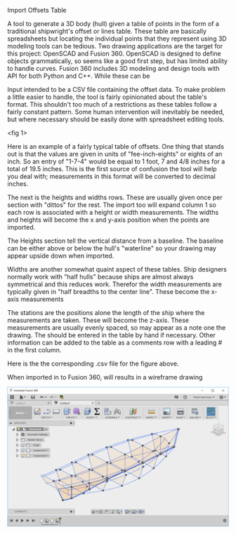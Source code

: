 Import Offsets Table

A tool to generate a 3D body (hull) given a table of points in the form of a traditional shipwright's offset or lines table. These table are basically spreadsheets but locating the individual points that they represent using 3D modeling tools can be tedious. Two drawing applications are the target for this project: OpenSCAD and Fusion 360. OpenSCAD is designed to define objects grammatically, so seems like a good first step, but has limited ability to handle curves. Fusion 360 includes 3D modeling and design tools with API for both Python and C++. While these can be 

Input intended to be a CSV file containing the offset data. To make problem a little easier to handle, the tool is fairly opinionated about the table's format. This shouldn't too much of a restrictions as these tables follow a fairly constant pattern. Some human intervention will inevitably be needed, but where necessary should be easily done with spreadsheet editing tools.

<fig 1>

Here is an example of a fairly typical table of offsets. One thing that stands out is that the values are given in units of "fee-inch-eights" or eights of an inch. So an entry of "1-7-4" would be equal to 1 foot, 7 and 4/8 inches for a total of 19.5 inches. This is the first source of confusion the tool will help you deal with; measurements in this format will be converted to decimal inches.

The next is the heights and widths rows. These are usually given once per section with "dittos" for the rest. The import too will expand column 1 so each row is associated with a height or width measurements. The widths and heights will become the x and y-axis position when the points are imported.

The Heights section tell the vertical distance from a baseline. The baseline can be either above or below the hull's "waterline" so your drawing may appear upside down when imported. 

Widths are another somewhat quaint aspect of these tables. Ship designers normally work with "half hulls" because ships are almost always symmetrical and this reduces work. Therefor the width measurements are typically given in "half breadths to the center line".  These become the x-axis measurements 

The stations are the positions alone the length of the ship where the measurements are taken. These will become the z-axis. These measurements are usually evenly spaced, so may appear as a note one the drawing. The should be entered in the table by hand if necessary. Other information can be added to the table as a comments row with a leading # in the first column. 

Here is the the corresponding .csv file for the figure above.

<Table 1>

When imported in to Fusion 360, will results in a wireframe drawing

![Chesapeak Bay Sharpie wireframe][sharpie]

[sharpie]: https://github.com/bobm123/LinesTable/blob/master/images/sharpie-f360-screenshop.png

